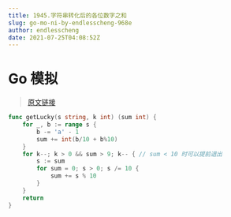```yaml
---
title: 1945.字符串转化后的各位数字之和
slug: go-mo-ni-by-endlesscheng-968e
author: endlesscheng
date: 2021-07-25T04:08:52Z
---
```

# Go 模拟
 
> [原文链接](https://leetcode.cn/problems/sum-of-digits-of-string-after-convert/solution/go-mo-ni-by-endlesscheng-968e)
```go
func getLucky(s string, k int) (sum int) {
	for _, b := range s {
		b -= 'a' - 1
		sum += int(b/10 + b%10)
	}
	for k--; k > 0 && sum > 9; k-- { // sum < 10 时可以提前退出
		s := sum
		for sum = 0; s > 0; s /= 10 {
			sum += s % 10
		}
	}
	return
}
```
